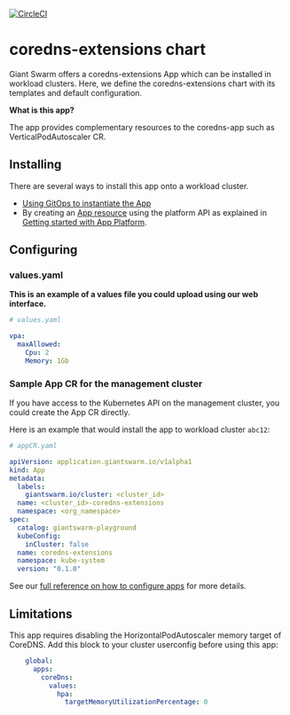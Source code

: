 [![CircleCI](https://dl.circleci.com/status-badge/img/gh/giantswarm/coredns-extensions-app/tree/main.svg?style=svg)](https://dl.circleci.com/status-badge/redirect/gh/giantswarm/coredns-extensions-app/tree/main)

# coredns-extensions chart

Giant Swarm offers a coredns-extensions App which can be installed in workload clusters.
Here, we define the coredns-extensions chart with its templates and default configuration.

**What is this app?**

The app provides complementary resources to the coredns-app such as VerticalPodAutoscaler CR.

## Installing

There are several ways to install this app onto a workload cluster.

- [Using GitOps to instantiate the App](https://docs.giantswarm.io/tutorials/continuous-deployment/apps/add-appcr/)
- By creating an [App resource](https://docs.giantswarm.io/reference/platform-api/crd/apps.application.giantswarm.io) using the platform API as explained in [Getting started with App Platform](https://docs.giantswarm.io/tutorials/fleet-management/app-platform/).

## Configuring

### values.yaml

**This is an example of a values file you could upload using our web interface.**

```yaml
# values.yaml

vpa:
  maxAllowed:
    Cpu: 2
    Memory: 1Gb

```

### Sample App CR for the management cluster

If you have access to the Kubernetes API on the management cluster, you could create the App CR directly.

Here is an example that would install the app to workload cluster `abc12`:

```yaml
# appCR.yaml

apiVersion: application.giantswarm.io/v1alpha1
kind: App
metadata:
  labels:
    giantswarm.io/cluster: <cluster_id>
  name: <cluster_id>-coredns-extensions
  namespace: <org_namespace>
spec:
  catalog: giantswarm-playground
  kubeConfig:
    inCluster: false
  name: coredns-extensions
  namespace: kube-system
  version: "0.1.0"
```

See our [full reference on how to configure apps](https://docs.giantswarm.io/tutorials/fleet-management/app-platform/app-configuration/) for more details.

## Limitations

This app requires disabling the HorizontalPodAutoscaler memory target of CoreDNS. Add this block to your cluster userconfig before using this app:

```yaml
    global:
      apps:
        coreDns:
          values:
            hpa:
              targetMemoryUtilizationPercentage: 0
```

